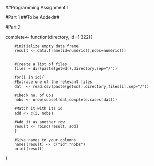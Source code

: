 ##Programming Assignment 1

#Part 1
##To be Added##

#Part 2

complete<- function(directory, 	id=1:322){
		
		
		#initialize empty data frame
		result <- data.frame(id=numeric(),nobs=numeric())
		
		
		#Create a list of files
		files = dir(paste(getwd(),directory,sep="/"))
		
		for(i in id){
		#Extrace one of the relevant files
		dat  <- read.csv(paste(getwd(),directory,files[i],sep="/"))
		
		#Check no. of Obs
		nobs <- nrow(subset(dat,complete.cases(dat)))
		
		#Match it with its id
		add <- c(i, nobs)
		
		#Add it as another row
		result <- rbind(result, add)
		}
		
		#Give names to your columns
		names(result) <- c("id","nobs")
		print(result)
}


